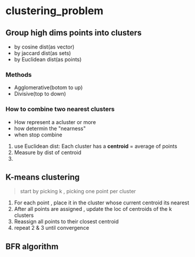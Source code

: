 # clustering_problem
## Group high dims points into clusters
- by cosine dist(as vector)
- by jaccard dist(as sets)
- by Euclidean dist(as points)

### Methods
- Agglomerative(botom to up)
- Divisive(top to down)

### How to combine two nearest clusters
- How represent a acluster or more
- how determin the "nearness"
- when stop combine

 1. use Euclidean dist: Each cluster has a  **centroid** = average of points
 2. Measure by dist of centroid
 3. 
 

 ## K-means clustering
 > start by picking k , picking one point per cluster 
1. For each point , place it in the cluster whose current centroid its nearest
2. After all points are assigned , update the loc of centroids of the k clusters
3. Reassign all points to their closest centroid 
4. repeat 2 & 3 until convergence

## BFR algorithm
